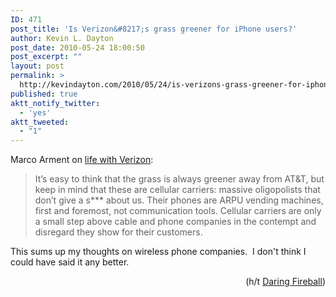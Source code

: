 ```yaml
---
ID: 471
post_title: 'Is Verizon&#8217;s grass greener for iPhone users?'
author: Kevin L. Dayton
post_date: 2010-05-24 18:00:50
post_excerpt: ""
layout: post
permalink: >
  http://kevindayton.com/2010/05/24/is-verizons-grass-greener-for-iphone-users/
published: true
aktt_notify_twitter:
  - 'yes'
aktt_tweeted:
  - "1"
---
```

Marco Arment on <a title="http://www.marco.org/628763225" href="http://www.marco.org/628763225" target="_blank">life with Verizon</a>:
<blockquote>It’s easy to think that the grass is always greener away from AT&amp;T, but keep in mind that these are cellular carriers: massive oligopolists that don’t give a s*** about us. Their phones are ARPU vending machines, first and foremost, not communication tools. Cellular carriers are only a small step above cable and phone companies in the contempt and disregard they show for their customers.</blockquote>
This sums up my thoughts on wireless phone companies.  I don't think I could have said it any better.
<p style="text-align: right">(h/t <a title="http://daringfireball.net/linked/2010/05/24/verizon" href="http://daringfireball.net/linked/2010/05/24/verizon" target="_blank">Daring Fireball</a>)</p>